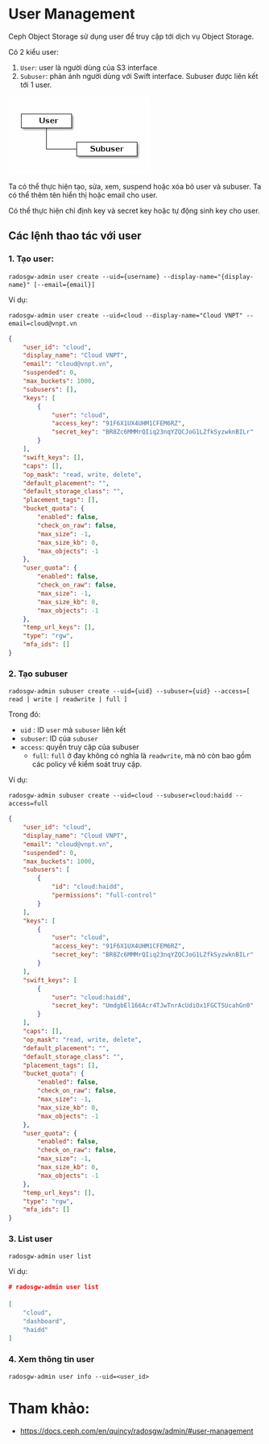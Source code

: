# User Management

Ceph Object Storage sử dụng user để truy cập tới dịch vụ Object Storage.

Có 2 kiểu user:
1. `User`: user là người dùng của S3 interface
2. `Subuser`: phản ánh người dùng với Swift interface. Subuser được liên kết tới 1 user.

![](../images/ceph_rgw_user.png)


Ta có thể thực hiện tạo, sửa, xem, suspend hoặc xóa bỏ user và subuser. Ta có thể thêm tên hiển thị hoặc email cho user.

Có thể thực hiện chỉ định key và secret key hoặc tự động sinh key cho user. 

## Các lệnh thao tác với user
### 1. Tạo user:
```
radosgw-admin user create --uid={username} --display-name="{display-name}" [--email={email}]
```

Ví dụ:
```
radosgw-admin user create --uid=cloud --display-name="Cloud VNPT" --email=cloud@vnpt.vn
```

```json
{
    "user_id": "cloud",
    "display_name": "Cloud VNPT",
    "email": "cloud@vnpt.vn",
    "suspended": 0,
    "max_buckets": 1000,
    "subusers": [],
    "keys": [
        {
            "user": "cloud",
            "access_key": "91F6X1UX4UHM1CFEM6RZ",
            "secret_key": "BR8Zc6MMMrQIiq23nqYZQCJoG1LZfkSyzwknBILr"
        }
    ],
    "swift_keys": [],
    "caps": [],
    "op_mask": "read, write, delete",
    "default_placement": "",
    "default_storage_class": "",
    "placement_tags": [],
    "bucket_quota": {
        "enabled": false,
        "check_on_raw": false,
        "max_size": -1,
        "max_size_kb": 0,
        "max_objects": -1
    },
    "user_quota": {
        "enabled": false,
        "check_on_raw": false,
        "max_size": -1,
        "max_size_kb": 0,
        "max_objects": -1
    },
    "temp_url_keys": [],
    "type": "rgw",
    "mfa_ids": []
}
```

### 2. Tạo subuser
```
radosgw-admin subuser create --uid={uid} --subuser={uid} --access=[ read | write | readwrite | full ]
```
Trong đó:
- `uid` : ID `user` mà `subuser` liên kết
- `subuser`: ID của `subuser`
- `access`: quyền truy cập của subuser
    - `full`: `full` ở đay không có nghĩa là `readwrite`, mà nó còn bao gồm các policy về kiểm soát truy cập.

Ví dụ:
```
radosgw-admin subuser create --uid=cloud --subuser=cloud:haidd --access=full
```
```json
{
    "user_id": "cloud",
    "display_name": "Cloud VNPT",
    "email": "cloud@vnpt.vn",
    "suspended": 0,
    "max_buckets": 1000,
    "subusers": [
        {
            "id": "cloud:haidd",
            "permissions": "full-control"
        }
    ],
    "keys": [
        {
            "user": "cloud",
            "access_key": "91F6X1UX4UHM1CFEM6RZ",
            "secret_key": "BR8Zc6MMMrQIiq23nqYZQCJoG1LZfkSyzwknBILr"
        }
    ],
    "swift_keys": [
        {
            "user": "cloud:haidd",
            "secret_key": "UmdgbEl166Acr4TJwTnrAcUdiOx1FGCT5UcahGn0"
        }
    ],
    "caps": [],
    "op_mask": "read, write, delete",
    "default_placement": "",
    "default_storage_class": "",
    "placement_tags": [],
    "bucket_quota": {
        "enabled": false,
        "check_on_raw": false,
        "max_size": -1,
        "max_size_kb": 0,
        "max_objects": -1
    },
    "user_quota": {
        "enabled": false,
        "check_on_raw": false,
        "max_size": -1,
        "max_size_kb": 0,
        "max_objects": -1
    },
    "temp_url_keys": [],
    "type": "rgw",
    "mfa_ids": []
}
```

### 3. List user
```
radosgw-admin user list
```

Ví dụ:
```json
# radosgw-admin user list

[
    "cloud",
    "dashboard",
    "haidd"
]
```

### 4. Xem thông tin user
```
radosgw-admin user info --uid=<user_id>
```



# Tham khảo:
- https://docs.ceph.com/en/quincy/radosgw/admin/#user-management